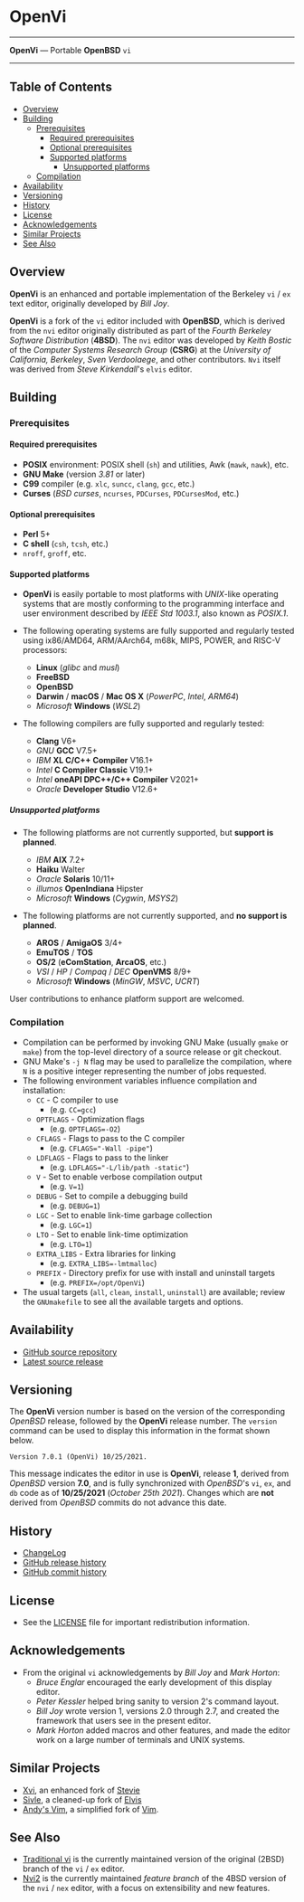 # OpenVi

---

**OpenVi** — Portable **OpenBSD** `vi`

---

## Table of Contents

<!-- toc -->

- [Overview](#overview)
- [Building](#building)
  * [Prerequisites](#prerequisites)
    + [Required prerequisites](#required-prerequisites)
    + [Optional prerequisites](#optional-prerequisites)
    + [Supported platforms](#supported-platforms)
      - [Unsupported platforms](#unsupported-platforms)
  * [Compilation](#compilation)
- [Availability](#availability)
- [Versioning](#versioning)
- [History](#history)
- [License](#license)
- [Acknowledgements](#acknowledgements)
- [Similar Projects](#similar-projects)
- [See Also](#see-also)

<!-- tocstop -->

## Overview

**OpenVi** is an enhanced and portable implementation of the Berkeley
`vi` / `ex` text editor, originally developed by *Bill Joy*.

**OpenVi** is a fork of the `vi` editor included with **OpenBSD**,
which is derived from the `nvi` editor originally distributed as
part of the *Fourth Berkeley Software Distribution* (**4BSD**). The
`nvi` editor was developed by *Keith Bostic* of the *Computer
Systems Research Group* (**CSRG**) at the *University of
California, Berkeley*, *Sven Verdoolaege*, and other contributors.
`Nvi` itself was derived from *Steve Kirkendall*'s `elvis` editor.

## Building

### Prerequisites

#### Required prerequisites

- **POSIX** environment: POSIX shell (`sh`) and utilities, Awk (`mawk`, `nawk`), etc.
- **GNU Make** (version *3.81* or later)
- **C99** compiler (e.g. `xlc`, `suncc`, `clang`, `gcc`, etc.)
- **Curses** (*BSD curses*, `ncurses`, `PDCurses`, `PDCursesMod`, etc.)

#### Optional prerequisites

- **Perl** 5+
- **C shell** (`csh`, `tcsh`, etc.)
- `nroff`, `groff`, etc.

#### Supported platforms

- **OpenVi** is easily portable to most platforms with *UNIX*-like operating
  systems that are mostly conforming to the programming interface and user
  environment described by *IEEE Std 1003.1*, also known as *POSIX.1*.

- The following operating systems are fully supported and regularly tested
  using ix86/AMD64, ARM/AArch64, m68k, MIPS, POWER, and RISC-V processors:
  - **Linux** (*glibc* and *musl*)
  - **FreeBSD**
  - **OpenBSD**
  - **Darwin** / **macOS** / **Mac OS X** (*PowerPC*, *Intel*, *ARM64*)
  - *Microsoft* **Windows** (*WSL2*)

- The following compilers are fully supported and regularly tested:
  - **Clang** V6+
  - *GNU* **GCC** V7.5+
  - *IBM* **XL C/C++ Compiler** V16.1+
  - *Intel* **C Compiler Classic** V19.1+
  - *Intel* **oneAPI DPC++/C++ Compiler** V2021+
  - *Oracle* **Developer Studio** V12.6+

##### Unsupported platforms

- The following platforms are not currently supported, but **support is planned**.
  - *IBM* **AIX** 7.2+
  - **Haiku** Walter
  - *Oracle* **Solaris** 10/11+
  - *illumos* **OpenIndiana** Hipster
  - *Microsoft* **Windows** (*Cygwin*, *MSYS2*)

- The following platforms are not currently supported, and **no support is planned**.
  - **AROS** / **AmigaOS** 3/4+
  - **EmuTOS** / **TOS**
  - **OS/2** (**eComStation**, **ArcaOS**, etc.)
  - *VSI* / *HP* / *Compaq* / *DEC* **OpenVMS** 8/9+
  - *Microsoft* **Windows** (*MinGW*, *MSVC*, *UCRT*)

User contributions to enhance platform support are welcomed.

### Compilation

- Compilation can be performed by invoking GNU Make (usually `gmake` or
  `make`) from the top-level directory of a source release or git checkout.
- GNU Make's `-j N` flag may be used to parallelize the compilation, where
  `N` is a positive integer representing the number of jobs requested.
- The following environment variables influence compilation and installation:
  - `CC` - C compiler to use
    - (e.g. `CC=gcc`)
  - `OPTFLAGS` - Optimization flags
    - (e.g. `OPTFLAGS=-O2`)
  - `CFLAGS` - Flags to pass to the C compiler
    - (e.g. `CFLAGS="-Wall -pipe"`)
  - `LDFLAGS` - Flags to pass to the linker
    - (e.g. `LDFLAGS="-L/lib/path -static"`)
  - `V` - Set to enable verbose compilation output
    - (e.g. `V=1`)
  - `DEBUG` - Set to compile a debugging build
    - (e.g. `DEBUG=1`)
  - `LGC` - Set to enable link-time garbage collection
    - (e.g. `LGC=1`)
  - `LTO` - Set to enable link-time optimization
    - (e.g. `LTO=1`)
  - `EXTRA_LIBS` - Extra libraries for linking
    - (e.g. `EXTRA_LIBS=-lmtmalloc`)
  - `PREFIX` - Directory prefix for use with install and uninstall targets
    - (e.g. `PREFIX=/opt/OpenVi`)
- The usual targets (`all`, `clean`, `install`, `uninstall`) are available;
  review the `GNUmakefile` to see all the available targets and options.

## Availability

- [GitHub source repository](https://github.com/johnsonjh/OpenVi)
- [Latest source release](http://github.com/johnsonjh/OpenVi/releases/latest)

## Versioning

The **OpenVi** version number is based on the version of the corresponding
*OpenBSD* release, followed by the **OpenVi** release number. The `version`
command can be used to display this information in the format shown below.
```text
Version 7.0.1 (OpenVi) 10/25/2021.
```
This message indicates the editor in use is **OpenVi**, release **1**, derived
from *OpenBSD* version **7.0**, and is fully synchronized with *OpenBSD*'s
`vi`, `ex`, and `db` code as of **10/25/2021** (*October 25th 2021*).  Changes
which are **not** derived from *OpenBSD* commits do not advance this date.

## History

- [ChangeLog](/ChangeLog)
- [GitHub release history](http://github.com/johnsonjh/OpenVi/releases/)
- [GitHub commit history](https://github.com/johnsonjh/OpenVi/commits/master)

## License

- See the [LICENSE](/LICENSE) file for important redistribution information.

## Acknowledgements

- From the original `vi` acknowledgements by *Bill Joy* and *Mark Horton*:
  - *Bruce Englar* encouraged the early development of this display editor.
  - *Peter Kessler* helped bring sanity to version 2's command layout.
  - *Bill Joy* wrote version 1, versions 2.0 through 2.7, and created the
    framework that users see in the present editor.
  - *Mark Horton* added macros and other features, and made the editor work
    on a large number of terminals and UNIX systems.

## Similar Projects

- [Xvi](http://martinwguy.github.io/xvi/), an enhanced fork of
  [Stevie](https://timthompson.com/tjt/stevie/)
- [Sivle](https://github.com/buricco/lunaris/tree/main/src/usr.bin/ex), a
  cleaned-up fork of [Elvis](http://elvis.the-little-red-haired-girl.org)
- [Andy's Vim](sources.vsta.org:7100/vim57/tree), a simplified fork of
  [Vim](https://www.vim.org).

## See Also

- [Traditional vi](https://github.com/n-t-roff/heirloom-ex-vi) is the currently
  maintained version of the original (2BSD) branch of the `vi` / `ex` editor.
- [Nvi2](https://github.com/lichray/nvi2) is the currently maintained *feature*
  *branch* of the 4BSD version of the `nvi` / `nex` editor, with a focus on
  extensibility and new features.
